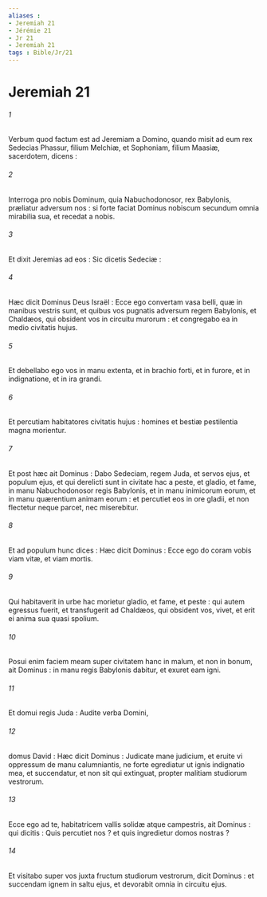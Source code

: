 ```yaml
---
aliases : 
- Jeremiah 21
- Jérémie 21
- Jr 21
- Jeremiah 21
tags : Bible/Jr/21
---
```


# Jeremiah 21

###### 1
Verbum quod factum est ad Jeremiam a Domino, quando misit ad eum rex Sedecias Phassur, filium Melchiæ, et Sophoniam, filium Maasiæ, sacerdotem, dicens :
###### 2
Interroga pro nobis Dominum, quia Nabuchodonosor, rex Babylonis, præliatur adversum nos : si forte faciat Dominus nobiscum secundum omnia mirabilia sua, et recedat a nobis.
###### 3
Et dixit Jeremias ad eos : Sic dicetis Sedeciæ :
###### 4
Hæc dicit Dominus Deus Israël : Ecce ego convertam vasa belli, quæ in manibus vestris sunt, et quibus vos pugnatis adversum regem Babylonis, et Chaldæos, qui obsident vos in circuitu murorum : et congregabo ea in medio civitatis hujus.
###### 5
Et debellabo ego vos in manu extenta, et in brachio forti, et in furore, et in indignatione, et in ira grandi.
###### 6
Et percutiam habitatores civitatis hujus : homines et bestiæ pestilentia magna morientur.
###### 7
Et post hæc ait Dominus : Dabo Sedeciam, regem Juda, et servos ejus, et populum ejus, et qui derelicti sunt in civitate hac a peste, et gladio, et fame, in manu Nabuchodonosor regis Babylonis, et in manu inimicorum eorum, et in manu quærentium animam eorum : et percutiet eos in ore gladii, et non flectetur neque parcet, nec miserebitur.
###### 8
Et ad populum hunc dices : Hæc dicit Dominus : Ecce ego do coram vobis viam vitæ, et viam mortis.
###### 9
Qui habitaverit in urbe hac morietur gladio, et fame, et peste : qui autem egressus fuerit, et transfugerit ad Chaldæos, qui obsident vos, vivet, et erit ei anima sua quasi spolium.
###### 10
Posui enim faciem meam super civitatem hanc in malum, et non in bonum, ait Dominus : in manu regis Babylonis dabitur, et exuret eam igni.
###### 11
Et domui regis Juda : Audite verba Domini,
###### 12
domus David : Hæc dicit Dominus : Judicate mane judicium, et eruite vi oppressum de manu calumniantis, ne forte egrediatur ut ignis indignatio mea, et succendatur, et non sit qui extinguat, propter malitiam studiorum vestrorum.
###### 13
Ecce ego ad te, habitatricem vallis solidæ atque campestris, ait Dominus : qui dicitis : Quis percutiet nos ? et quis ingredietur domos nostras ?
###### 14
Et visitabo super vos juxta fructum studiorum vestrorum, dicit Dominus : et succendam ignem in saltu ejus, et devorabit omnia in circuitu ejus.
